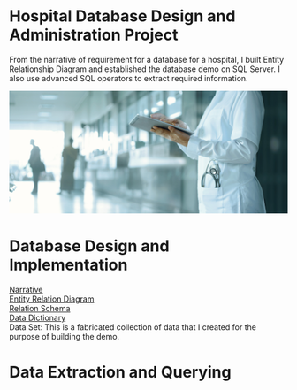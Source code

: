# Hospital Database Design and Administration Project

From the narrative of requirement for a database for a hospital, I built Entity Relationship Diagram and established the database demo on SQL Server. I also use advanced SQL operators to extract required information.

![Image](hospital.jpeg)

# Database Design and Implementation

[Narrative](https://github.com/thucnhii/hospital-database-project/blob/c5800d1dafb529e6eb9593a07a57faf3bb38b390/HOSPITAL%20Administrator%20-%20Narrative.pdf) </br>
[Entity Relation Diagram](https://github.com/thucnhii/hospital-database-project/blob/60a30fe3c44add5528dc9661d927023c3d7a65c8/Hospital%20ERD%20%26%20EERD.pdf) </br>
[Relation Schema](https://github.com/thucnhii/hospital-database-project/blob/d0e43fb73de73a422fbb18cbf068377e74640e4a/Hospital%20Relation%20Schema.pdf) </br>
[Data Dictionary](https://github.com/thucnhii/hospital-database-project/blob/a7ad7ac56c8b23f28ac28e84b3ae289cd205515e/Data%20Dictionary%20-%20Hospital%20-%20Wallace2.pdf) </br>
Data Set: This is a fabricated collection of data that I created for the purpose of building the demo.

# Data Extraction and Querying

